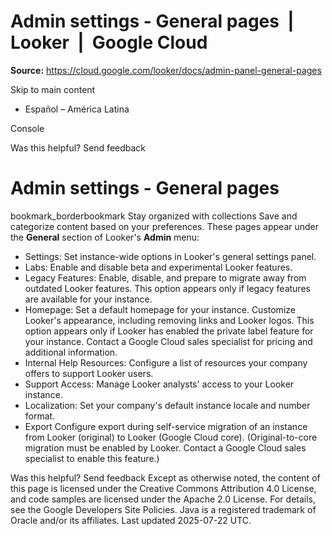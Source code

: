 # Admin settings - General pages  |  Looker  |  Google Cloud

**Source:** https://cloud.google.com/looker/docs/admin-panel-general-pages

Skip to main content 
  * Español – América Latina

Console 




Was this helpful?
Send feedback 
#  Admin settings - General pages
bookmark_borderbookmark Stay organized with collections  Save and categorize content based on your preferences.
These pages appear under the **General** section of Looker's **Admin** menu:
  * Settings: Set instance-wide options in Looker's general settings panel.
  * Labs: Enable and disable beta and experimental Looker features.
  * Legacy Features: Enable, disable, and prepare to migrate away from outdated Looker features. This option appears only if legacy features are available for your instance.
  * Homepage: Set a default homepage for your instance. Customize Looker's appearance, including removing links and Looker logos. This option appears only if Looker has enabled the private label feature for your instance. Contact a Google Cloud sales specialist for pricing and additional information.
  * Internal Help Resources: Configure a list of resources your company offers to support Looker users.
  * Support Access: Manage Looker analysts' access to your Looker instance.
  * Localization: Set your company's default instance locale and number format.
  * Export Configure export during self-service migration of an instance from Looker (original) to Looker (Google Cloud core). (Original-to-core migration must be enabled by Looker. Contact a Google Cloud sales specialist to enable this feature.)


Was this helpful?
Send feedback 
Except as otherwise noted, the content of this page is licensed under the Creative Commons Attribution 4.0 License, and code samples are licensed under the Apache 2.0 License. For details, see the Google Developers Site Policies. Java is a registered trademark of Oracle and/or its affiliates.
Last updated 2025-07-22 UTC.


